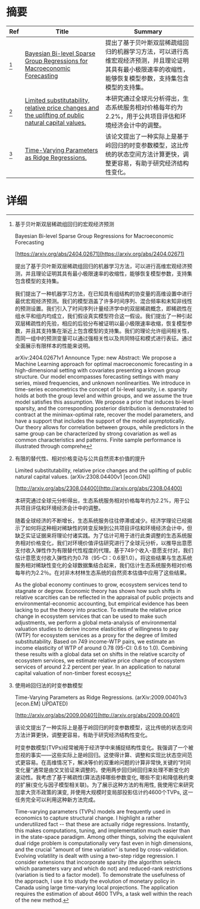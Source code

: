 # 摘要

| Ref | Title | Summary |
| --- | --- | --- |
| [^1] | [Bayesian Bi-level Sparse Group Regressions for Macroeconomic Forecasting](https://arxiv.org/abs/2404.02671) | 提出了基于贝叶斯双层稀疏组回归的机器学习方法，可以进行高维宏观经济预测，并且理论证明其具有最小极限速率的收缩性，能够恢复模型参数，支持集包含模型的支持集。 |
| [^2] | [Limited substitutability, relative price changes and the uplifting of public natural capital values.](http://arxiv.org/abs/2308.04400) | 本研究通过全球元分析得出，生态系统服务相对价格每年约为2.2%，用于公共项目评估和环境经济会计中的调整。 |
| [^3] | [Time-Varying Parameters as Ridge Regressions.](http://arxiv.org/abs/2009.00401) | 该论文提出了一种实际上是基于岭回归的时变参数模型，这比传统的状态空间方法计算更快，调整更容易，有助于研究经济结构性变化。 |

# 详细

[^1]: 基于贝叶斯双层稀疏组回归的宏观经济预测

    Bayesian Bi-level Sparse Group Regressions for Macroeconomic Forecasting

    [https://arxiv.org/abs/2404.02671](https://arxiv.org/abs/2404.02671)

    提出了基于贝叶斯双层稀疏组回归的机器学习方法，可以进行高维宏观经济预测，并且理论证明其具有最小极限速率的收缩性，能够恢复模型参数，支持集包含模型的支持集。

    

    我们提出了一种机器学习方法，在已知具有组结构的协变量的高维设置中进行最优宏观经济预测。我们的模型涵盖了许多时间序列、混合频率和未知非线性的预测设置。我们引入了时间序列计量经济学中的双层稀疏概念，即稀疏性在组水平和组内均成立，我们假设真实模型符合这一假设。我们提出了一种引起双层稀疏性的先验，相应的后验分布被证明以最小极限速率收缩，恢复模型参数，并且其支持集在渐近上包含模型的支持集。我们的理论允许组间相关性，而同一组中的预测变量可以通过强相关性以及共同特征和模式进行表征。通过全面展示有限样本的性能来说明。

    arXiv:2404.02671v1 Announce Type: new  Abstract: We propose a Machine Learning approach for optimal macroeconomic forecasting in a high-dimensional setting with covariates presenting a known group structure. Our model encompasses forecasting settings with many series, mixed frequencies, and unknown nonlinearities. We introduce in time-series econometrics the concept of bi-level sparsity, i.e. sparsity holds at both the group level and within groups, and we assume the true model satisfies this assumption. We propose a prior that induces bi-level sparsity, and the corresponding posterior distribution is demonstrated to contract at the minimax-optimal rate, recover the model parameters, and have a support that includes the support of the model asymptotically. Our theory allows for correlation between groups, while predictors in the same group can be characterized by strong covariation as well as common characteristics and patterns. Finite sample performance is illustrated through comprehe
    
[^2]: 有限的替代性、相对价格变动与公共自然资本价值的提升

    Limited substitutability, relative price changes and the uplifting of public natural capital values. (arXiv:2308.04400v1 [econ.GN])

    [http://arxiv.org/abs/2308.04400](http://arxiv.org/abs/2308.04400)

    本研究通过全球元分析得出，生态系统服务相对价格每年约为2.2%，用于公共项目评估和环境经济会计中的调整。

    

    随着全球经济的不断增长，生态系统服务往往停滞或减少。经济学理论已经揭示了如何将这种相对稀缺性的转变反映到公共项目评估和环境经济会计中，但缺乏实证证据来将理论付诸实践。为了估计可用于进行此类调整的生态系统服务相对价格变化，我们对环境价值评估研究进行了全球元分析，以推导出意愿支付收入弹性作为有限替代性程度的代理。基于749个收入-意愿支付对，我们估计意愿支付收入弹性约为0.78（95-CI：0.6至1.0）。将这些结果与生态系统服务相对稀缺性变化的全球数据集结合起来，我们估计生态系统服务相对价格每年约为2.2％。在对非木材林生态系统的自然资本估值中应用了这些结果。

    As the global economy continues to grow, ecosystem services tend to stagnate or degrow. Economic theory has shown how such shifts in relative scarcities can be reflected in the appraisal of public projects and environmental-economic accounting, but empirical evidence has been lacking to put the theory into practice. To estimate the relative price change in ecosystem services that can be used to make such adjustments, we perform a global meta-analysis of environmental valuation studies to derive income elasticities of willingness to pay (WTP) for ecosystem services as a proxy for the degree of limited substitutability. Based on 749 income-WTP pairs, we estimate an income elasticity of WTP of around 0.78 (95-CI: 0.6 to 1.0). Combining these results with a global data set on shifts in the relative scarcity of ecosystem services, we estimate relative price change of ecosystem services of around 2.2 percent per year. In an application to natural capital valuation of non-timber forest ecosys
    
[^3]: 使用岭回归法的时变参数模型

    Time-Varying Parameters as Ridge Regressions. (arXiv:2009.00401v3 [econ.EM] UPDATED)

    [http://arxiv.org/abs/2009.00401](http://arxiv.org/abs/2009.00401)

    该论文提出了一种实际上是基于岭回归的时变参数模型，这比传统的状态空间方法计算更快，调整更容易，有助于研究经济结构性变化。

    

    时变参数模型(TVPs)经常被用于经济学中来捕捉结构性变化。我强调了一个被忽视的事实——这些实际上是岭回归。这使得计算、调整和实现比状态空间范式更容易。在高维情况下，解决等价的双重岭问题的计算非常快,关键的“时间变化量”通常是由交叉验证来调整的。使用两步回归岭回归来处理不断变化的波动性。我考虑了基于稀疏性(算法选择哪些参数变化, 哪些不变)和降低秩约束的扩展(变化与因子模型相关联)。为了展示这种方法的有用性, 我使用它来研究加拿大货币政策的演变, 并使用大规模时变局部投影估计约4600个TVPs, 这一任务完全可以利用这种新方法完成。

    Time-varying parameters (TVPs) models are frequently used in economics to capture structural change. I highlight a rather underutilized fact -- that these are actually ridge regressions. Instantly, this makes computations, tuning, and implementation much easier than in the state-space paradigm. Among other things, solving the equivalent dual ridge problem is computationally very fast even in high dimensions, and the crucial "amount of time variation" is tuned by cross-validation. Evolving volatility is dealt with using a two-step ridge regression. I consider extensions that incorporate sparsity (the algorithm selects which parameters vary and which do not) and reduced-rank restrictions (variation is tied to a factor model). To demonstrate the usefulness of the approach, I use it to study the evolution of monetary policy in Canada using large time-varying local projections. The application requires the estimation of about 4600 TVPs, a task well within the reach of the new method.
    

